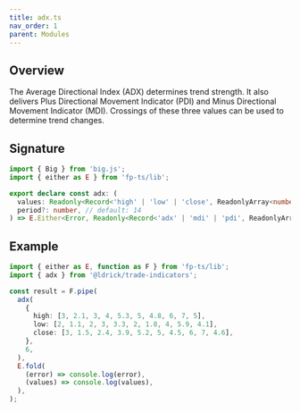 ```yaml
---
title: adx.ts
nav_order: 1
parent: Modules
---
```


## Overview

The Average Directional Index (ADX) determines trend strength. It also delivers Plus Directional Movement Indicator (PDI) and Minus Directional Movement Indicator (MDI). Crossings of these three values can be used to determine trend changes.

## Signature

```typescript
import { Big } from 'big.js';
import { either as E } from 'fp-ts/lib';

export declare const adx: (
  values: Readonly<Record<'high' | 'low' | 'close', ReadonlyArray<number>>>,
  period?: number, // default: 14
) => E.Either<Error, Readonly<Record<'adx' | 'mdi' | 'pdi', ReadonlyArray<Big>>>>;
```

## Example

```typescript
import { either as E, function as F } from 'fp-ts/lib';
import { adx } from '@ldrick/trade-indicators';

const result = F.pipe(
  adx(
    {
      high: [3, 2.1, 3, 4, 5.3, 5, 4.8, 6, 7, 5],
      low: [2, 1.1, 2, 3, 3.3, 2, 1.8, 4, 5.9, 4.1],
      close: [3, 1.5, 2.4, 3.9, 5.2, 5, 4.5, 6, 7, 4.6],
    },
    6,
  ),
  E.fold(
    (error) => console.log(error),
    (values) => console.log(values),
  ),
);
```
